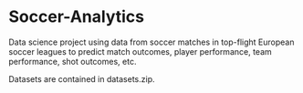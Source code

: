 # Soccer-Analytics
Data science project using data from soccer matches in top-flight European soccer leagues to predict match outcomes, player performance, team performance, shot outcomes, etc.

Datasets are contained in datasets.zip.
